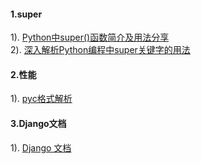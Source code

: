 #### 1.super
1). [Python中super()函数简介及用法分享](http://www.alonely.com.cn/Python/20161025/58629.html)  
2). [深入解析Python编程中super关键字的用法](http://www.jb51.net/article/87324.htm)  
#### 2.性能
1). [pyc格式解析](http://www.jianshu.com/p/03d81eb9ac9b)  
#### 3.Django文档
1). [Django 文档](http://python.usyiyi.cn/django/index.html)  
